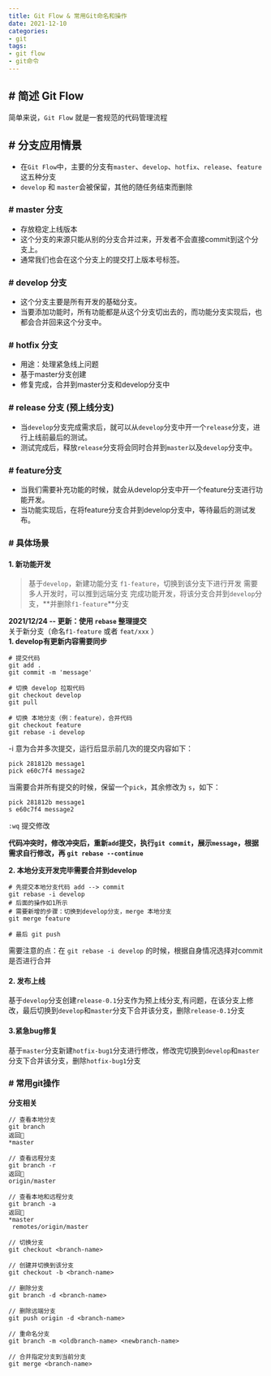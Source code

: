 ```yaml
---
title: Git Flow & 常用Git命名和操作
date: 2021-12-10
categories:
- git
tags:
- git flow
- git命令
---
```

## # 简述 Git Flow
简单来说，`Git Flow` 就是一套规范的代码管理流程
## # 分支应用情景
- 在`Git Flow`中，主要的分支有`master`、`develop`、`hotfix`、`release`、`feature` 这五种分支  
- `develop` 和 `master`会被保留，其他的随任务结束而删除  
### # master 分支
- 存放稳定上线版本
- 这个分支的来源只能从别的分支合并过来，开发者不会直接commit到这个分支上。
- 通常我们也会在这个分支上的提交打上版本号标签。
### # develop 分支
- 这个分支主要是所有开发的基础分支。
- 当要添加功能时，所有功能都是从这个分支切出去的，而功能分支实现后，也都会合并回来这个分支中。
### # hotfix 分支
- 用途：处理紧急线上问题
- 基于master分支创建
- 修复完成，合并到master分支和develop分支中
### # release 分支 (预上线分支)
- 当`develop`分支完成需求后，就可以从`develop`分支中开一个`release`分支，进行上线前最后的测试。
- 测试完成后，释放`release`分支将会同时合并到`master`以及`develop`分支中。
### # feature分支
- 当我们需要补充功能的时候，就会从develop分支中开一个feature分支进行功能开发。
- 当功能实现后，在将feature分支合并到develop分支中，等待最后的测试发布。
  
### # 具体场景
#### 1. 新功能开发
> 基于`develop`，新建功能分支 `f1-feature`，切换到该分支下进行开发
需要多人开发时，可以推到远端分支
完成功能开发，将该分支合并到`develop`分支，**并删除`f1-feature`**分支

**2021/12/24 -- 更新：使用 `rebase` 整理提交**  
关于新分支（命名`f1-feature` 或者 `feat/xxx` ）  
**1. develop有更新内容需要同步**  
```shell
# 提交代码
git add .
git commit -m 'message'

# 切换 develop 拉取代码
git checkout develop
git pull

# 切换 本地分支（例：feature），合并代码
git checkout feature
git rebase -i develop
```
-i 意为合并多次提交，运行后显示前几次的提交内容如下：  
```
pick 281812b message1  
pick e60c7f4 message2  
```
当需要合并所有提交的时候，保留一个`pick`，其余修改为 `s`，如下： 
```
pick 281812b message1  
s e60c7f4 message2  
```
`:wq` 提交修改

**代码冲突时，修改冲突后，重新`add`提交，执行`git commit`，展示`message`，根据需求自行修改，再 `git rebase --continue`**  

**2. 本地分支开发完毕需要合并到develop** 

```shell
# 先提交本地分支代码 add --> commit
git rebase -i develop
# 后面的操作如1所示
# 需要新增的步骤：切换到develop分支，merge 本地分支
git merge feature

# 最后 git push
```
需要注意的点：在 `git rebase -i develop` 的时候，根据自身情况选择对commit是否进行合并
#### 2. 发布上线
基于`develop`分支创建`release-0.1`分支作为预上线分支,有问题，在该分支上修改，最后切换到`develop`和`master`分支下合并该分支，删除`release-0.1`分支
#### 3.紧急bug修复
基于`master`分支新建`hotfix-bug1`分支进行修改，修改完切换到`develop`和`master`分支下合并该分支，删除`hotfix-bug1`分支
### # 常用git操作
**分支相关**
```
// 查看本地分支
git branch
返回🌰
*master

// 查看远程分支
git branch -r
返回🌰
origin/master

// 查看本地和远程分支
git branch -a
返回🌰
*master
 remotes/origin/master
 
// 切换分支
git checkout <branch-name>

// 创建并切换到该分支
git checkout -b <branch-name>

// 删除分支
git branch -d <branch-name>

// 删除远端分支
git push origin -d <branch-name>

// 重命名分支
git branch -m <oldbranch-name> <newbranch-name>

// 合并指定分支到当前分支
git merge <branch-name>
```



